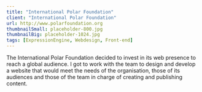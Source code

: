 ```yaml
---
title: "International Polar Foundation"
client: "International Polar Foundation"
url: http://www.polarfoundation.org
thumbnailSmall: placeholder-800.jpg
thumbnailBig: placeholder-1024.jpg
tags: [ExpressionEngine, Webdesign, Front-end]
---
```


The International Polar Foundation decided to invest in its web presence to reach a global audience. I got to work with the team to design and develop a website that would meet the needs of the organisation, those of its audiences and those of the team in charge of creating and publishing content.
